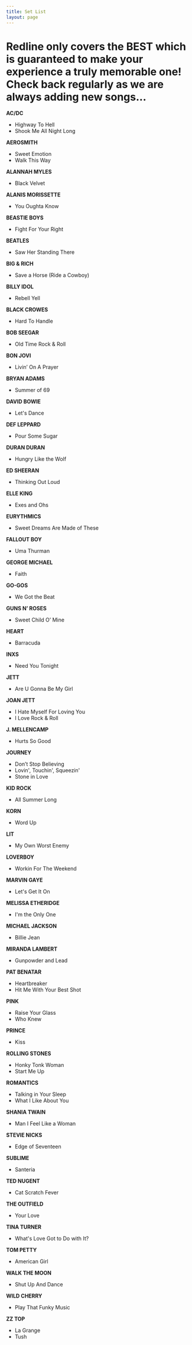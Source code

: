 ```yaml
---
title: Set List
layout: page
---
```


Redline only covers the BEST which is guaranteed to make your experience a truly memorable one!  Check back regularly as we are always adding new songs…
========================================================================================================================================================

**AC/DC**

* Highway To Hell
* Shook Me All Night Long


**AEROSMITH**

* Sweet Emotion
* Walk This Way

**ALANNAH MYLES**

* Black Velvet

**ALANIS MORISSETTE**

* You Oughta Know


**BEASTIE BOYS**

* Fight For Your Right

**BEATLES**

* Saw Her Standing There

**BIG & RICH**

* Save a Horse (Ride a Cowboy)

**BILLY IDOL**

* Rebell Yell

**BLACK CROWES**

* Hard To Handle

**BOB SEEGAR**

* Old Time Rock & Roll

**BON JOVI**

* Livin’ On A Prayer

**BRYAN ADAMS**

* Summer of 69


**DAVID BOWIE**

* Let's Dance

**DEF LEPPARD**

* Pour Some Sugar

**DURAN DURAN**

* Hungry Like the Wolf

**ED SHEERAN**

* Thinking Out Loud

**ELLE KING**

* Exes and Ohs

**EURYTHMICS**

* Sweet Dreams Are Made of These

**FALLOUT BOY**

* Uma Thurman

**GEORGE MICHAEL**

* Faith

**GO-GOS**

* We Got the Beat

**GUNS N’ ROSES**

* Sweet Child O’ Mine

**HEART**

* Barracuda

**INXS**

* Need You Tonight


**JETT**

* Are U Gonna Be My Girl

**JOAN JETT**

* I Hate Myself For Loving You
* I Love Rock & Roll

**J. MELLENCAMP**

* Hurts So Good

**JOURNEY**

* Don’t Stop Believing
* Lovin', Touchin', Squeezin'
* Stone in Love


**KID ROCK**

* All Summer Long

**KORN**

* Word Up

**LIT**

* My Own Worst Enemy

**LOVERBOY**

* Workin For The Weekend

**MARVIN GAYE**

* Let's Get It On

**MELISSA ETHERIDGE**

* I'm the Only One


**MICHAEL JACKSON**

* Billie Jean

**MIRANDA LAMBERT**

* Gunpowder and Lead


**PAT BENATAR**

* Heartbreaker
* Hit Me With Your Best Shot


**PINK**

* Raise Your Glass
* Who Knew

**PRINCE**

* Kiss

**ROLLING STONES**

* Honky Tonk Woman
* Start Me Up

**ROMANTICS**

* Talking in Your Sleep
* What I Like About You

**SHANIA TWAIN**

* Man I Feel Like a Woman

**STEVIE NICKS**

* Edge of Seventeen

**SUBLIME**

* Santeria

**TED NUGENT**

* Cat Scratch Fever


**THE OUTFIELD**

* Your Love

**TINA TURNER**

* What's Love Got to Do with It?

**TOM PETTY**

* American Girl

**WALK THE MOON**

* Shut Up And Dance

**WILD CHERRY**

* Play That Funky Music

**ZZ TOP**

* La Grange
* Tush
